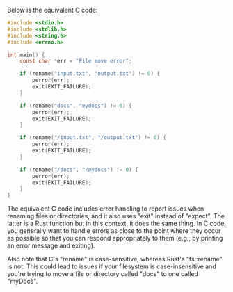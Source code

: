 Below is the equivalent C code:

```c
#include <stdio.h>
#include <stdlib.h>
#include <string.h>
#include <errno.h>

int main() {
    const char *err = "File move error";

    if (rename("input.txt", "output.txt") != 0) {
        perror(err);
        exit(EXIT_FAILURE);
    }

    if (rename("docs", "mydocs") != 0) {
        perror(err);
        exit(EXIT_FAILURE);
    }

    if (rename("/input.txt", "/output.txt") != 0) {
        perror(err);
        exit(EXIT_FAILURE);
    }

    if (rename("/docs", "/mydocs") != 0) {
        perror(err);
        exit(EXIT_FAILURE);
    }
}
```

The equivalent C code includes error handling to report issues when renaming files or directories, and it also uses "exit" instead of "expect". The latter is a Rust function but in this context, it does the same thing. In C code, you generally want to handle errors as close to the point where they occur as possible so that you can respond appropriately to them (e.g., by printing an error message and exiting).

Also note that C's "rename" is case-sensitive, whereas Rust's "fs::rename" is not. This could lead to issues if your filesystem is case-insensitive and you're trying to move a file or directory called "docs" to one called "myDocs".
